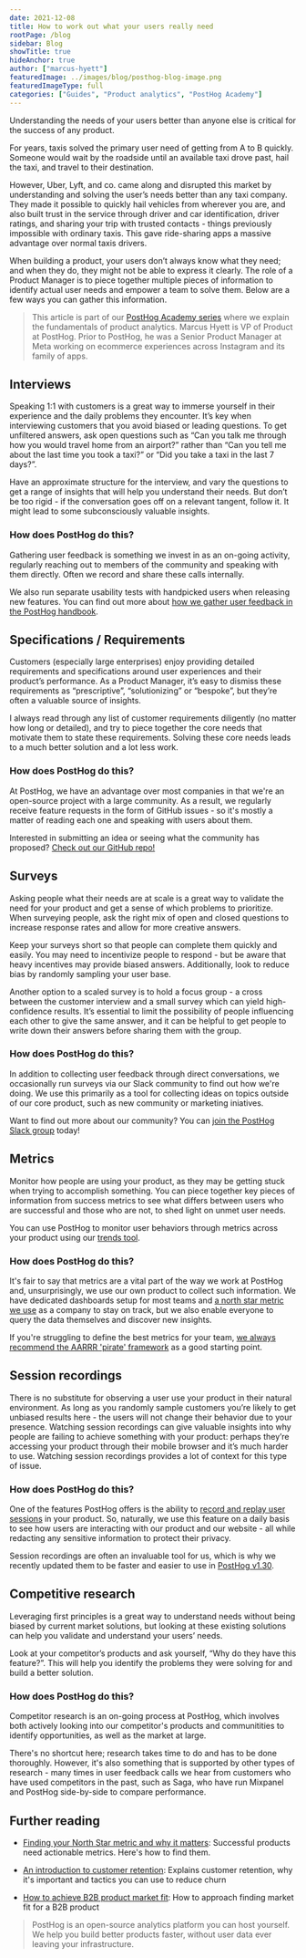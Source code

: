 ```yaml
---
date: 2021-12-08
title: How to work out what your users really need
rootPage: /blog
sidebar: Blog
showTitle: true
hideAnchor: true
author: ["marcus-hyett"]
featuredImage: ../images/blog/posthog-blog-image.png
featuredImageType: full
categories: ["Guides", "Product analytics", "PostHog Academy"]
---
```


Understanding the needs of your users better than anyone else is critical for the success of any product.

For years, taxis solved the primary user need of getting from A to B quickly. Someone would wait by the roadside until an available taxi drove past, hail the taxi, and travel to their destination. 

However, Uber, Lyft, and co. came along and disrupted this market by understanding and solving the user’s needs better than any taxi company. They made it possible to quickly hail vehicles from wherever you are, and also built trust in the service through driver and car identification, driver ratings, and sharing your trip with trusted contacts - things previously impossible with ordinary taxis. This gave ride-sharing apps a massive advantage over normal taxis drivers.

When building a product, your users don’t always know what they need; and when they do, they might not be able to express it clearly. The role of a Product Manager is to piece together multiple pieces of information to identify actual user needs and empower a team to solve them. Below are a few ways you can gather this information.

> This article is part of our [PostHog Academy series](/blog/categories/posthog-academy) where we explain the fundamentals of product analytics. Marcus Hyett is VP of Product at PostHog. Prior to PostHog, he was a Senior Product Manager at Meta working on ecommerce experiences across Instagram and its family of apps.

## Interviews
Speaking 1:1 with customers is a great way to immerse yourself in their experience and the daily problems they encounter. It’s key when interviewing customers that you avoid biased or leading questions. To get unfiltered answers, ask open questions such as “Can you talk me through how you would travel home from an airport?” rather than “Can you tell me about the last time you took a taxi?” or “Did you take a taxi in the last 7 days?”.

Have an approximate structure for the interview, and vary the questions to get a range of insights that will help you understand their needs. But don’t be too rigid - if the conversation goes off on a relevant tangent, follow it. It might lead to some subconsciously valuable insights.

### How does PostHog do this?
Gathering user feedback is something we invest in as an on-going activity, regularly reaching out to members of the community and speaking with them directly. Often we record and share these calls internally. 

We also run separate usability tests with handpicked users when releasing new features. You can find out more about [how we gather user feedback in the PostHog handbook](/handbook/product/user-feedback).

## Specifications / Requirements 
Customers (especially large enterprises) enjoy providing detailed requirements and specifications around user experiences and their product’s performance. As a Product Manager, it’s easy to dismiss these requirements as “prescriptive”, “solutionizing” or “bespoke”, but they’re often a valuable source of insights.

I always read through any list of customer requirements diligently (no matter how long or detailed), and try to piece together the core needs that motivate them to state these requirements. Solving these core needs leads to a much better solution and a lot less work.

### How does PostHog do this?
At PostHog, we have an advantage over most companies in that we're an open-source project with a large community. As a result, we regularly receive feature requests in the form of GitHub issues - so it's mostly a matter of reading each one and speaking with users about them. 

Interested in submitting an idea or seeing what the community has proposed? [Check out our GitHub repo!](https://github.com/PostHog/posthog/issues?q=is%3Aissue+is%3Aopen+label%3Aenhancement)

## Surveys
Asking people what their needs are at scale is a great way to validate the need for your product and get a sense of which problems to prioritize. When surveying people, ask the right mix of open and closed questions to increase response rates and allow for more creative answers.

Keep your surveys short so that people can complete them quickly and easily. You may need to incentivize people to respond - but be aware that heavy incentives may provide biased answers. Additionally, look to reduce bias by randomly sampling your user base.

Another option to a scaled survey is to hold a focus group - a cross between the customer interview and a small survey which can yield high-confidence results. It’s essential to limit the possibility of people influencing each other to give the same answer, and it can be helpful to get people to write down their answers before sharing them with the group.

### How does PostHog do this?
In addition to collecting user feedback through direct conversations, we occasionally run surveys via our Slack community to find out how we're doing. We use this primarily as a tool for collecting ideas on topics outside of our core product, such as new community or marketing iniatives. 

Want to find out more about our community? You can [join the PostHog Slack group](/slack) today!

## Metrics
Monitor how people are using your product,  as they may be getting stuck when trying to accomplish something. You can piece together key pieces of information from success metrics to see what differs between users who are successful and those who are not, to shed light on unmet user needs.

You can use PostHog to monitor user behaviors through metrics across your product using our [trends tool](/product-features/trends).

### How does PostHog do this?
It's fair to say that metrics are a vital part of the way we work at PostHog and, unsurprisingly, we use our own product to collect such information. We have dedicated dashboards setup for most teams and [a north star metric we use](/blog/north-star-metrics) as a company to stay on track, but we also enable everyone to query the data themselves and discover new insights.

If you're struggling to define the best metrics for your team, [we always recommend the AARRR 'pirate' framework](/blog/aarrr-pirate-funnel) as a good starting point. 

## Session recordings
There is no substitute for observing a user use your product in their natural environment. As long as you randomly sample customers you’re likely to get unbiased results here - the users will not change their behavior due to your presence. Watching session recordings can give valuable insights into why people are failing to achieve something with your product: perhaps they’re accessing your product through their mobile browser and it’s much harder to use. Watching session recordings provides a lot of context for this type of issue. 

### How does PostHog do this?
One of the features PostHog offers is the ability to [record and replay user sessions](/manual/recordings) in your product. So, naturally, we use this feature on a daily basis to see how users are interacting with our product and our website - all while redacting any sensitive information to protect their privacy. 

Session recordings are often an invaluable tool for us, which is why we recently updated them to be faster and easier to use in [PostHog v1.30](/blog/the-posthog-array-1-30-0).

## Competitive research
Leveraging first principles is a great way to understand needs without being biased by current market solutions, but looking at these existing solutions can help you validate and understand your users’ needs.

Look at your competitor’s products and ask yourself, “Why do they have this feature?”. This will help you identify the problems they were solving for and build a better solution.

### How does PostHog do this?
Competitor research is an on-going process at PostHog, which involves both actively looking into our competitor's products and communitities to identify opportunities, as well as the market at large. 

There's no shortcut here; research takes time to do and has to be done thoroughly. However, it's also something that is supported by other types of research - many times in user feedback calls we hear from customers who have used competitors in the past, such as Saga, who have run Mixpanel and PostHog side-by-side to compare performance.

## Further reading

- [Finding your North Star metric and why it matters](/blog/north-star-metrics): Successful products need actionable metrics. Here's how to find them.

- [An introduction to customer retention](/blog/introduction-to-customer-retention): Explains customer retention, why it's important and tactics you can use to reduce churn

- [How to achieve B2B product market fit](/blog/how-to-product-market-fit): How to approach finding market fit for a B2B product

> PostHog is an open-source analytics platform you can host yourself. We help you build better products faster, without user data ever leaving your infrastructure.

<ArrayCTA />
